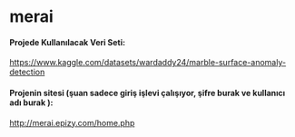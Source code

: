 # merai

#### Projede Kullanılacak Veri Seti:
https://www.kaggle.com/datasets/wardaddy24/marble-surface-anomaly-detection

#### Projenin sitesi (şuan sadece giriş işlevi çalışıyor, şifre burak ve kullanıcı adı burak ):
http://merai.epizy.com/home.php

